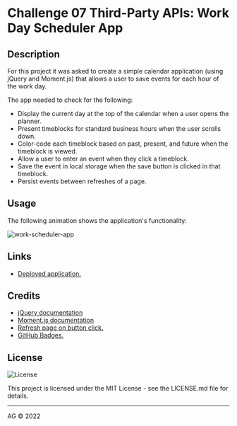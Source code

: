 
# Challenge 07 Third-Party APIs: Work Day Scheduler App


## Description

For this project it was asked to create a simple calendar application (using jQuery and Moment.js) that allows a user to save events for each hour of the work day.

The app needed to check for the following: 
* Display the current day at the top of the calendar when a user opens the planner.
* Present timeblocks for standard business hours when the user scrolls down.
* Color-code each timeblock based on past, present, and future when the timeblock is viewed.
* Allow a user to enter an event when they click a timeblock.
* Save the event in local storage when the save button is clicked in that timeblock.
* Persist events between refreshes of a page.
## Usage

The following animation shows the application's functionality:

![work-scheduler-app](assets/images/work-scheduler-app.gif)
## Links

* [Deployed application.](https://agh911.github.io/Work-Day-Scheduler-App/)
## Credits

* [jQuery documentation](https://api.jquery.com/)
* [Moment.js documentation](https://momentjs.com/docs/)
* [Refresh page on button click.](https://www.w3schools.com/jsref/met_loc_reload.asp)
* [GitHub Badges.](https://shields.io/)
## License

![License](https://img.shields.io/github/license/agh911/Work-Day-Scheduler-App?color=informational&label=License)

This project is licensed under the MIT License - see the LICENSE.md file for details.


---

AG © 2022